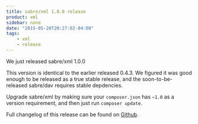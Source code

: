 ```yaml
---
title: sabre/xml 1.0.0 release
product: xml
sidebar: none
date: "2015-05-20T20:27:02-04:00"
tags:
    - xml 
    - release
---
```


We just released sabre/xml 1.0.0

This version is identical to the earlier released 0.4.3. We figured it was
good enough to be released as a true stable release, and the
soon-to-be-released sabre/dav requires stable depdencies.

Upgrade sabre/xml by making sure your `composer.json` has `~1.0` as a version
requirement, and then just run `composer update`.

Full changelog of this release can be found on [Github][1].

[1]: https://github.com/sabre-io/xml/blob/1.0.0/CHANGELOG.md
